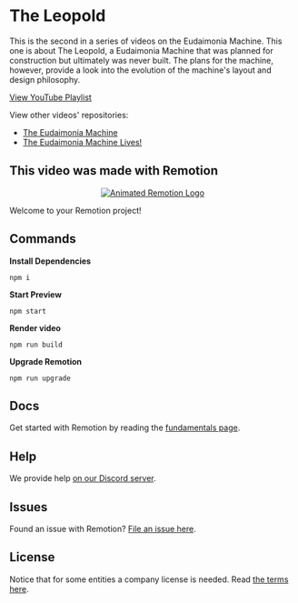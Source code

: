 # The Leopold

This is the second in a series of videos on the Eudaimonia Machine. This one is about The Leopold, a Eudaimonia Machine that was planned for construction but ultimately was never built. The plans for the machine, however, provide a look into the evolution of the machine's layout and design philosophy.

[View YouTube Playlist](https://www.youtube.com/watch?v=IyRB3SbGnaY&list=PLliaWoyhTnjF6oQFYjviMGY4zAJHZHS2M)

View other videos' repositories:

- [The Eudaimonia Machine](https://github.com/brenjamin/eudaimonia-machine-video)
- [The Eudaimonia Machine Lives!](https://github.com/brenjamin/eudaimonia-machine-lives)

## This video was made with Remotion

<p align="center">
  <a href="https://github.com/remotion-dev/logo">
    <picture>
      <source media="(prefers-color-scheme: dark)" srcset="https://github.com/remotion-dev/logo/raw/main/animated-logo-banner-dark.gif">
      <img alt="Animated Remotion Logo" src="https://github.com/remotion-dev/logo/raw/main/animated-logo-banner-light.gif">
    </picture>
  </a>
</p>

Welcome to your Remotion project!

## Commands

**Install Dependencies**

```console
npm i
```

**Start Preview**

```console
npm start
```

**Render video**

```console
npm run build
```

**Upgrade Remotion**

```console
npm run upgrade
```

## Docs

Get started with Remotion by reading the [fundamentals page](https://www.remotion.dev/docs/the-fundamentals).

## Help

We provide help [on our Discord server](https://discord.gg/6VzzNDwUwV).

## Issues

Found an issue with Remotion? [File an issue here](https://github.com/remotion-dev/remotion/issues/new).

## License

Notice that for some entities a company license is needed. Read [the terms here](https://github.com/remotion-dev/remotion/blob/main/LICENSE.md).
